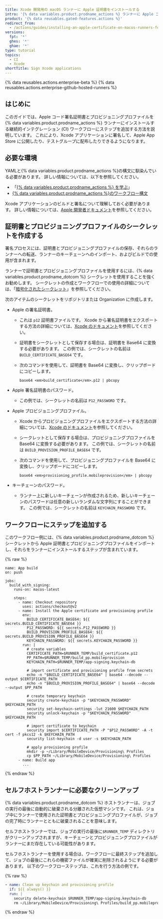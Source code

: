 ```yaml
---
title: Xcode 開発用の macOS ランナーに Apple 証明書をインストールする
intro: '{% data variables.product.prodname_actions %} ランナーに Apple コード署名証明書をインストールすることで、継続的インテグレーション (CI) ワークフロー内で Xcode アプリケーションに署名できます。'
product: '{% data reusables.gated-features.actions %}'
redirect_from:
  - /actions/guides/installing-an-apple-certificate-on-macos-runners-for-xcode-development
versions:
  fpt: '*'
  ghes: '*'
  ghae: '*'
type: tutorial
topics:
  - CI
  - Xcode
shortTitle: Sign Xcode applications
---
```


{% data reusables.actions.enterprise-beta %}
{% data reusables.actions.enterprise-github-hosted-runners %}

## はじめに

このガイドでは、Apple コード署名証明書とプロビジョニングプロファイルを {% data variables.product.prodname_actions %} ランナーにインストールする継続的インテグレーション (CI) ワークフローにステップを追加する方法を説明しています。 これにより、Xcode アプリケーションに署名して、Apple App Store に公開したり、テストグループに配布したりできるようになります。

## 必要な環境

YAMLと{% data variables.product.prodname_actions %}の構文に馴染んでいる必要があります。 詳しい情報については、以下を参照してください。

- 「[{% data variables.product.prodname_actions %} を学ぶ](/actions/learn-github-actions)」
- [{% data variables.product.prodname_actions %}のワークフロー構文](/actions/automating-your-workflow-with-github-actions/workflow-syntax-for-github-actions)

Xcode アプリケーションのビルドと署名について理解しておく必要があります。 詳しい情報については、[Apple 開発者ドキュメント](https://developer.apple.com/documentation/)を参照してください。

## 証明書とプロビジョニングプロファイルのシークレットを作成する

署名プロセスには、証明書とプロビジョニングプロファイルの保存、それらのランナーへの転送、ランナーのキーチェーンへのインポート、およびビルドでの使用が含まれます。

ランナーで証明書とプロビジョニングプロファイルを使用するには、{% data variables.product.prodname_dotcom %} シークレットを使用することを強くお勧めします。 シークレットの作成とワークフローでの使用の詳細については、「[暗号化されたシークレット](/actions/reference/encrypted-secrets)」を参照してください。

次のアイテムのシークレットをリポジトリまたは Organization に作成します。

* Apple の署名証明書。

  - これは `p12` 証明書ファイルです。 Xcode から署名証明書をエクスポートする方法の詳細については、[Xcode のドキュメント](https://help.apple.com/xcode/mac/current/#/dev154b28f09)を参照してください。

  - 証明書をシークレットとして保存する場合は、証明書を Base64 に変換する必要があります。 この例では、シークレットの名前は `BUILD_CERTIFICATE_BASE64` です。

  - 次のコマンドを使用して、証明書を Base64 に変換し、クリップボードにコピーします。

    ```shell
    base64 <em>build_certificate</em>.p12 | pbcopy
    ```
* Apple 署名証明書のパスワード。
  - この例では、シークレットの名前は `P12_PASSWORD` です。

* Apple プロビジョニングプロファイル。

  - Xcode からプロビジョニングプロファイルをエクスポートする方法の詳細については、[Xcode のドキュメント](https://help.apple.com/xcode/mac/current/#/deva899b4fe5)を参照してください。

  - シークレットとして保存する場合は、プロビジョニングプロファイルを Base64 に変換する必要があります。 この例では、シークレットの名前は `BUILD_PROVISION_PROFILE_BASE64` です。

  - 次のコマンドを使用して、プロビジョニングプロファイルを Base64 に変換し、クリップボードにコピーします。

    ```shell
    base64 <em>provisioning_profile.mobileprovision</em> | pbcopy
    ```

* キーチェーンのパスワード。

  - ランナー上に新しいキーチェーンが作成されるため、新しいキーチェーンのパスワードは任意の新しいランダムな文字列にすることができます。 この例では、シークレットの名前は `KEYCHAIN_PASSWORD` です。

## ワークフローにステップを追加する

このワークフロー例には、{% data variables.product.prodname_dotcom %} シークレットから Apple 証明書とプロビジョニングプロファイルをインポートし、それらをランナーにインストールするステップが含まれています。

{% raw %}
```yaml{:copy}
name: App build
on: push

jobs:
  build_with_signing:
    runs-on: macos-latest

    steps:
      - name: Checkout repository
        uses: actions/checkout@v2
      - name: Install the Apple certificate and provisioning profile
        env:
          BUILD_CERTIFICATE_BASE64: ${{ secrets.BUILD_CERTIFICATE_BASE64 }}
          P12_PASSWORD: ${{ secrets.P12_PASSWORD }}
          BUILD_PROVISION_PROFILE_BASE64: ${{ secrets.BUILD_PROVISION_PROFILE_BASE64 }}
          KEYCHAIN_PASSWORD: ${{ secrets.KEYCHAIN_PASSWORD }}
        run: |
          # create variables
          CERTIFICATE_PATH=$RUNNER_TEMP/build_certificate.p12
          PP_PATH=$RUNNER_TEMP/build_pp.mobileprovision
          KEYCHAIN_PATH=$RUNNER_TEMP/app-signing.keychain-db

          # import certificate and provisioning profile from secrets
          echo -n "$BUILD_CERTIFICATE_BASE64" | base64 --decode --output $CERTIFICATE_PATH
          echo -n "$BUILD_PROVISION_PROFILE_BASE64" | base64 --decode --output $PP_PATH

          # create temporary keychain
          security create-keychain -p "$KEYCHAIN_PASSWORD" $KEYCHAIN_PATH
          security set-keychain-settings -lut 21600 $KEYCHAIN_PATH
          security unlock-keychain -p "$KEYCHAIN_PASSWORD" $KEYCHAIN_PATH

          # import certificate to keychain
          security import $CERTIFICATE_PATH -P "$P12_PASSWORD" -A -t cert -f pkcs12 -k $KEYCHAIN_PATH
          security list-keychain -d user -s $KEYCHAIN_PATH

          # apply provisioning profile
          mkdir -p ~/Library/MobileDevice/Provisioning\ Profiles
          cp $PP_PATH ~/Library/MobileDevice/Provisioning\ Profiles
      - name: Build app
        ...
```
{% endraw %}

## セルフホストランナーに必要なクリーンアップ

{% data variables.product.prodname_dotcom %} ホストランナーは、ジョブの実行の最後に自動的に破棄される分離された仮想マシンです。 これは、ジョブ中にランナーで使用された証明書とプロビジョニングプロファイルが、ジョブの完了時にランナーとともに破棄されることを意味します。

セルフホストランナーでは、ジョブの実行の最後に`$RUNNER_TEMP` ディレクトリがクリーンアップされますが、キーチェーンとプロビジョニングプロファイルがランナーにまだ存在している可能性があります。

セルフホストランナーを使用する場合は、ワークフローに最終ステップを追加して、ジョブの最後にこれらの機密ファイルが確実に削除されるようにする必要があります。 以下のワークフローステップは、これを行う方法の例です。

{% raw %}
```yaml
- name: Clean up keychain and provisioning profile
  if: ${{ always() }}
  run: |
    security delete-keychain $RUNNER_TEMP/app-signing.keychain-db
    rm ~/Library/MobileDevice/Provisioning\ Profiles/build_pp.mobileprovision
```
{% endraw %}
